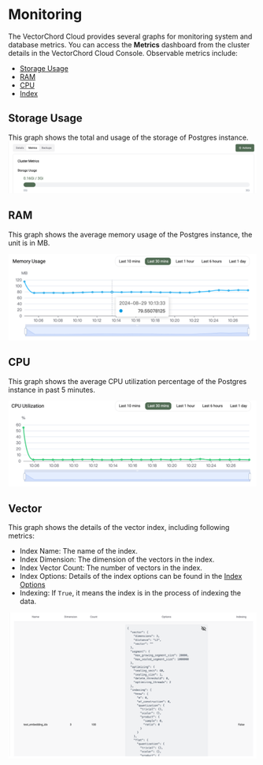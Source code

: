 # Monitoring

The VectorChord Cloud provides several graphs for monitoring system and database metrics. You can access the **Metrics** dashboard from the cluster details in the VectorChord Cloud Console. Observable metrics include:
- [Storage Usage](#storage-usage)
- [RAM](#ram)
- [CPU](#cpu)
- [Index](#vector)

## Storage Usage

This graph shows the total and usage of the storage of Postgres instance.
![](../images/storage-usage.png )

## RAM

This graph shows the average memory usage of the Postgres instance, the unit is in MB. 

![](../images/memory_usage.png)

## CPU

This graph shows the average CPU utilization percentage of the Postgres instance in past 5 minutes.

![](../images/cpu_utilization.png)

## Vector

This graph shows the details of the vector index, including following metrics:
- Index Name: The name of the index.
- Index Dimension: The dimension of the vectors in the index.
- Index Vector Count: The number of vectors in the index.
- Index Options: Details of the index options can be found in the [Index Options](../../reference/indexing_options.md)
- Indexing: If `True`, it means the index is in the process of indexing the data. 

![](../images/indexes.png)